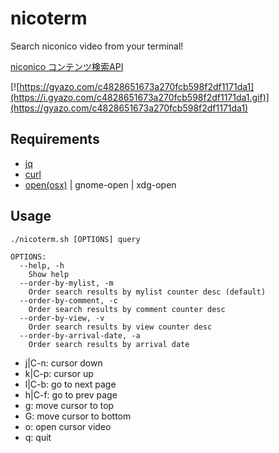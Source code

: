 # nicoterm
Search niconico video from your terminal!

[niconico コンテンツ検索API](http://search.nicovideo.jp/docs/api/search.html)

[![https://gyazo.com/c4828651673a270fcb598f2df1171da1](https://i.gyazo.com/c4828651673a270fcb598f2df1171da1.gif)](https://gyazo.com/c4828651673a270fcb598f2df1171da1)

## Requirements
- [jq](https://stedolan.github.io/jq/)
- [curl](http://curl.haxx.se/)
- [open(osx)](https://developer.apple.com/library/mac/documentation/Darwin/Reference/ManPages/man1/open.1.html) | gnome-open | xdg-open

## Usage
`./nicoterm.sh [OPTIONS] query`
```
OPTIONS:
  --help, -h
    Show help
  --order-by-mylist, -m
    Order search results by mylist counter desc (default)
  --order-by-comment, -c
    Order search results by comment counter desc
  --order-by-view, -v
    Order search results by view counter desc
  --order-by-arrival-date, -a
    Order search results by arrival date
```

- j|C-n: cursor down
- k|C-p: cursor up
- l|C-b: go to next page
- h|C-f: go to prev page
- g: move cursor to top
- G: move cursor to bottom
- o: open cursor video
- q: quit

